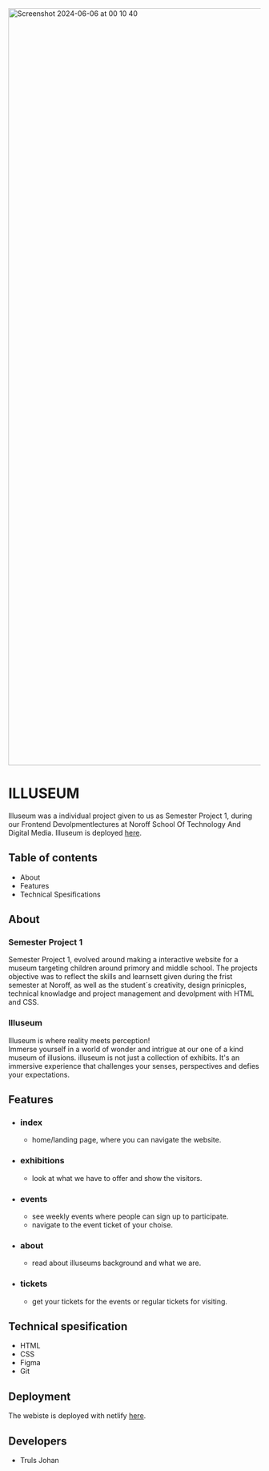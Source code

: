 <img width="1512" alt="Screenshot 2024-06-06 at 00 10 40" src="https://github.com/TrulsJohan/illuseum/assets/107504447/cedf5ec1-cf29-4808-bf39-450fd35c33e5">

# ILLUSEUM

Illuseum was a individual project given to us as Semester Project 1, during our Frontend Devolpmentlectures at Noroff School Of Technology And Digital Media.
Illuseum is deployed [here](https://illuseum.netlify.app/).


## Table of contents

- About
- Features
- Technical Spesifications
  

## About

### Semester Project 1

Semester Project 1, evolved around making a interactive website for a museum
targeting children around primory and middle school. The projects objective was to reflect
the skills and learnsett given during the frist semester at Noroff, as well as the student´s creativity,
design prinicples, technical knowladge and project management and devolpment with HTML and CSS.

### Illuseum

Illuseum is where reality meets perception!  
Immerse yourself in a world of wonder and intrigue at our one of a kind museum of illusions. 
illuseum is not just a collection of exhibits. It's an immersive experience that 
challenges your senses, perspectives and defies your expectations.


## Features
  
- ### index
  - home/landing page, where you can navigate the website.
    
- ### exhibitions
  - look at what we have to offer and show the visitors.
  
- ### events
  - see weekly events where people can sign up to participate.
  - navigate to the event ticket of your choise.
  
- ### about
  - read about illuseums background and what we are.
   
- ### tickets
  - get your tickets for the events or regular tickets for visiting.
  

## Technical spesification

- HTML
- CSS
- Figma
- Git

## Deployment

The webiste is deployed with netlify [here](https://illuseum.netlify.app/).

## Developers

- Truls Johan
